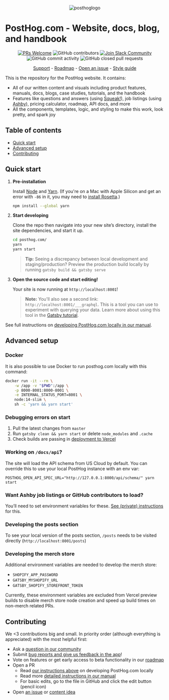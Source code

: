 <p align="center">
  <img alt="posthoglogo" src="https://user-images.githubusercontent.com/65415371/205059737-c8a4f836-4889-4654-902e-f302b187b6a0.png">
</p>

# PostHog.com - Website, docs, blog, and handbook

<p align="center">
  <a href='http://makeapullrequest.com'><img alt='PRs Welcome' src='https://img.shields.io/badge/PRs-welcome-brightgreen.svg?style=shields'/></a>
  <img alt="GitHub contributors" src="https://img.shields.io/github/contributors/posthog/posthog.com"/>
  <a href='https://posthog.com/slack'><img alt="Join Slack Community" src="https://img.shields.io/badge/slack%20community-join-blue"/></a>
  <img alt="GitHub commit activity" src="https://img.shields.io/github/commit-activity/m/posthog/posthog.com"/>
  <img alt="GitHub closed pull requests" src="https://img.shields.io/github/issues-pr-closed/posthog/posthog.com"/>
</p>

<p align="center">
  <a href="https://app.posthog.com/home#supportModal">Support</a> - <a href="https://posthog.com/roadmap">Roadmap</a> - <a href="https://github.com/PostHog/posthog.com/issues/new">Open an issue</a> - <a href="https://github.com/PostHog/posthog.com/blob/master/STYLEGUIDE.md">Style guide</a>
</p>


This is the repository for the PostHog website. It contains:

- All of our written content and visuals including product features, manuals, docs, blogs, case studies, tutorials, and the handbook
- Features like questions and answers (using [Squeak!](https://github.com/PostHog/squeak)), job listings (using [Ashby](https://www.ashbyhq.com/customers/posthog-customer-story)), pricing calculator, roadmap, API docs, and more
- All the components, templates, logic, and styling to make this work, look pretty, and spark joy

## Table of contents
- [Quick start](#quick-start)
- [Advanced setup](#advanced-setup)
- [Contributing](#contributing)

## Quick start

1. **Pre-installation**

    Install [Node](https://nodejs.org/en/download/) and [Yarn](https://classic.yarnpkg.com/en/). (If you're on a Mac with Apple Silicon and get an error with `-86` in it, you may need to [install Rosetta](https://osxdaily.com/2020/12/04/how-install-rosetta-2-apple-silicon-mac/).)
    ```bash
    npm install --global yarn
    ```

1.  **Start developing**

    Clone the repo then navigate into your new site’s directory, install the site dependencies, and start it up.

    ```bash
    cd posthog.com/
    yarn
    yarn start
    ```

    > **Tip:** Seeing a discrepancy between local development and staging/production? Preview the production build locally by running `gatsby build && gatsby serve`

1.  **Open the source code and start editing!**

    Your site is now running at `http://localhost:8001`!
    
    > **Note:** You'll also see a second link: `http://localhost:8001/___graphql`. This is a tool you can use to experiment with querying your data. Learn more about using this tool in the [Gatsby tutorial](https://www.gatsbyjs.org/tutorial/part-five/#introducing-graphiql).

See full instructions on [developing PostHog.com locally in our manual](https://posthog.com/handbook/engineering/posthog-com/developing-the-website).

## Advanced setup

### Docker

It is also possible to use Docker to run posthog.com locally with this command:

```bash
docker run -it --rm \
    -w /app -v "$PWD":/app \
    -p 8000-8001:8000-8001 \
    -e INTERNAL_STATUS_PORT=8001 \
    node:14-slim \
    sh -c 'yarn && yarn start'
```

### Debugging errors on start
1. Pull the latest changes from `master`
2. Run `gatsby clean && yarn start` or delete `node_modules` and `.cache`
3. Check builds are passing in [deployment to Vercel](https://github.com/PostHog/posthog.com/deployments)

### Working on `/docs/api`?

The site will load the API schema from US Cloud by default. You can override this to use your local PostHog instance with an env var:

```
POSTHOG_OPEN_API_SPEC_URL="http://127.0.0.1:8000/api/schema/" yarn start
```


### Want Ashby job listings or GitHub contributors to load?

You’ll need to set environment variables for these. [See (private) instructions](https://github.com/PostHog/company-internal/blob/master/website-api-keys.md) for this.

### Developing the posts section
To see your local version of the posts section, `/posts` needs to be visited directly (`http://localhost:8001/posts`)

### Developing the merch store
Additional environment variables are needed to develop the merch store:
- `SHOPIFY_APP_PASSWORD`
- `GATSBY_MYSHOPIFY_URL`
- `GATSBY_SHOPIFY_STOREFRONT_TOKEN`

Currently, these environment variables are excluded from Vercel preview builds to disable merch store node creation and speed up build times on non-merch related PRs.

## Contributing

We <3 contributions big and small. In priority order (although everything is appreciated) with the most helpful first:

- Ask a [question in our community](https://posthog.com/questions)
- Submit [bug reports and give us feedback in the app](https://app.posthog.com/home#supportModal)! 
- Vote on features or get early access to beta functionality in our [roadmap](https://posthog.com/roadmap)
- Open a PR
    - Read [our instructions above](#quick-start) on developing PostHog.com locally
    - Read more [detailed instructions in our manual](https://posthog.com/handbook/engineering/posthog-com/developing-the-website)
    - For basic edits, go to the file in GitHub and click the edit button (pencil icon)
- Open [an issue](https://github.com/PostHog/posthog.com/issues/new) or [content idea](https://github.com/PostHog/posthog.com/issues/new?assignees=andyvan-ph&labels=content&template=blog-post-idea-template.md&title=%7BContent+type%7D+-+%7Btitle%7D)
